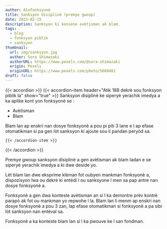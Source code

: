 ```yaml
---
author: Alofonksyonè
title: Sanksyon disiplinè (premye gwoup)
date: 2023-02-15
description: Sanksyon ki konsène avètisman ak blam.
tags:
  - blog
  - fonksyon piblik
  - sanksyon 
thumbnail:
  url: img/sanksyon.jpg
  author: Sora Shimazaki
  authorURL: https://www.pexels.com/@sora-shimazaki
  origin: Pexels
  originURL: https://www.pexels.com/photo/5668481
draft: false
---
```


{{< accordion >}}
  {{< accordion-item header="Atik 188 dekrè sou fonksyon piblik la" show="true" >}}
  Sanksyon disiplinè ke siperyè yerachik imedya a ka aplike kont yon fonksyonè se :
  - Avètisman
  - Blam

  Blam lan ap enskri nan dosye fonksyonè a pou pi piti 3 lane e l ap efase otomatikman si pa gen lòt sanksyon ki ajoute sou li pandan peryòd sa.

    {{< /accordion-item >}}
  <!-- {{< accordion-item header="Accordion Item #2" >}}
    This is the third item's accordion body.
  {{< /accordion-item >}} -->
  <!-- {{< accordion-item header="Accordion Item #3" >}}
    This is the third item's accordion body.
  {{< /accordion-item >}} -->
{{< /accordion >}}

Premye gwoup sanksyon disiplinè a gen avètisman ak blam ladan e se siperyè yerachik imedya a ki dwe deside yo. 

Lèt blam lan dwe eksprime klèman fot oubyen mankman fonksyonè a, dispozisyon lwa ou dekrè ki entèdi l ou sanksyone l men sa pap antre nan dosye fonksyonè a. 

Fonksyonè a gen dwa konteste avètisman an si l ka demontre prèv kontrè parapò ak fot ou mankman yo repwohe l la. Blam lan li menm ap enskri nan dosye fonksyonè a pou 3 zan, lap efase otomatikman si fonksyonè a pa sibi lòt sanksyon nan entèval sa. 

Fonksyonè a ka konteste blam lan si l ka pwouve ke l san fondman. 